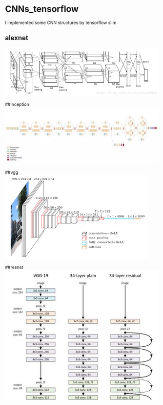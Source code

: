 # CNNs_tensorflow
I implemented some CNN structures by tensorflow slim

## alexnet
![](https://github.com/BoXiao123/deep-learning-practice/raw/master/CNNs_tensorflow/imgs/alexnet.png)

##inception
![](https://github.com/BoXiao123/deep-learning-practice/raw/master/CNNs_tensorflow/imgs/inception.jpeg)

##vgg
![](https://github.com/BoXiao123/deep-learning-practice/raw/master/CNNs_tensorflow/imgs/vgg16.png)

##resnet
![](https://github.com/BoXiao123/deep-learning-practice/raw/master/CNNs_tensorflow/imgs/resnet.jpeg)



